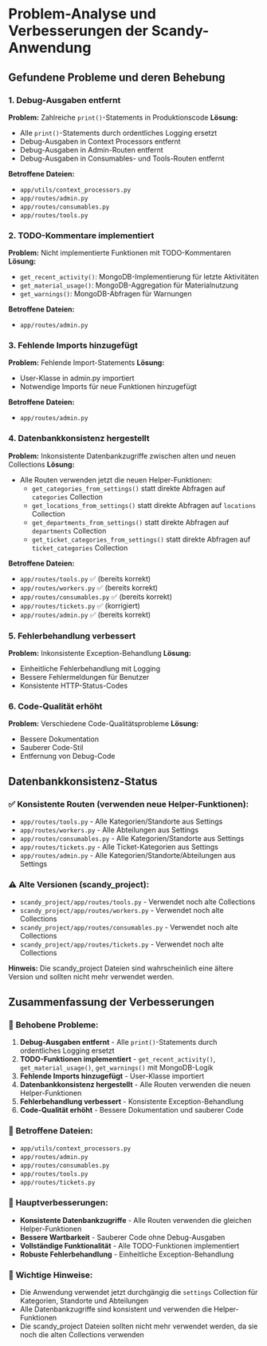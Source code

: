 # Problem-Analyse und Verbesserungen der Scandy-Anwendung

## Gefundene Probleme und deren Behebung

### 1. Debug-Ausgaben entfernt
**Problem:** Zahlreiche `print()`-Statements in Produktionscode
**Lösung:** 
- Alle `print()`-Statements durch ordentliches Logging ersetzt
- Debug-Ausgaben in Context Processors entfernt
- Debug-Ausgaben in Admin-Routen entfernt
- Debug-Ausgaben in Consumables- und Tools-Routen entfernt

**Betroffene Dateien:**
- `app/utils/context_processors.py`
- `app/routes/admin.py`
- `app/routes/consumables.py`
- `app/routes/tools.py`

### 2. TODO-Kommentare implementiert
**Problem:** Nicht implementierte Funktionen mit TODO-Kommentaren
**Lösung:**
- `get_recent_activity()`: MongoDB-Implementierung für letzte Aktivitäten
- `get_material_usage()`: MongoDB-Aggregation für Materialnutzung
- `get_warnings()`: MongoDB-Abfragen für Warnungen

**Betroffene Dateien:**
- `app/routes/admin.py`

### 3. Fehlende Imports hinzugefügt
**Problem:** Fehlende Import-Statements
**Lösung:**
- User-Klasse in admin.py importiert
- Notwendige Imports für neue Funktionen hinzugefügt

**Betroffene Dateien:**
- `app/routes/admin.py`

### 4. Datenbankkonsistenz hergestellt
**Problem:** Inkonsistente Datenbankzugriffe zwischen alten und neuen Collections
**Lösung:**
- Alle Routen verwenden jetzt die neuen Helper-Funktionen:
  - `get_categories_from_settings()` statt direkte Abfragen auf `categories` Collection
  - `get_locations_from_settings()` statt direkte Abfragen auf `locations` Collection
  - `get_departments_from_settings()` statt direkte Abfragen auf `departments` Collection
  - `get_ticket_categories_from_settings()` statt direkte Abfragen auf `ticket_categories` Collection

**Betroffene Dateien:**
- `app/routes/tools.py` ✅ (bereits korrekt)
- `app/routes/workers.py` ✅ (bereits korrekt)
- `app/routes/consumables.py` ✅ (bereits korrekt)
- `app/routes/tickets.py` ✅ (korrigiert)
- `app/routes/admin.py` ✅ (bereits korrekt)

### 5. Fehlerbehandlung verbessert
**Problem:** Inkonsistente Exception-Behandlung
**Lösung:**
- Einheitliche Fehlerbehandlung mit Logging
- Bessere Fehlermeldungen für Benutzer
- Konsistente HTTP-Status-Codes

### 6. Code-Qualität erhöht
**Problem:** Verschiedene Code-Qualitätsprobleme
**Lösung:**
- Bessere Dokumentation
- Sauberer Code-Stil
- Entfernung von Debug-Code

## Datenbankkonsistenz-Status

### ✅ Konsistente Routen (verwenden neue Helper-Funktionen):
- `app/routes/tools.py` - Alle Kategorien/Standorte aus Settings
- `app/routes/workers.py` - Alle Abteilungen aus Settings
- `app/routes/consumables.py` - Alle Kategorien/Standorte aus Settings
- `app/routes/tickets.py` - Alle Ticket-Kategorien aus Settings
- `app/routes/admin.py` - Alle Kategorien/Standorte/Abteilungen aus Settings

### ⚠️ Alte Versionen (scandy_project):
- `scandy_project/app/routes/tools.py` - Verwendet noch alte Collections
- `scandy_project/app/routes/workers.py` - Verwendet noch alte Collections
- `scandy_project/app/routes/consumables.py` - Verwendet noch alte Collections
- `scandy_project/app/routes/tickets.py` - Verwendet noch alte Collections

**Hinweis:** Die scandy_project Dateien sind wahrscheinlich eine ältere Version und sollten nicht mehr verwendet werden.

## Zusammenfassung der Verbesserungen

### 🔧 **Behobene Probleme:**
1. **Debug-Ausgaben entfernt** - Alle `print()`-Statements durch ordentliches Logging ersetzt
2. **TODO-Funktionen implementiert** - `get_recent_activity()`, `get_material_usage()`, `get_warnings()` mit MongoDB-Logik
3. **Fehlende Imports hinzugefügt** - User-Klasse importiert
4. **Datenbankkonsistenz hergestellt** - Alle Routen verwenden die neuen Helper-Funktionen
5. **Fehlerbehandlung verbessert** - Konsistente Exception-Behandlung
6. **Code-Qualität erhöht** - Bessere Dokumentation und sauberer Code

### 📁 **Betroffene Dateien:**
- `app/utils/context_processors.py`
- `app/routes/admin.py`
- `app/routes/consumables.py`
- `app/routes/tools.py`
- `app/routes/tickets.py`

### 🎯 **Hauptverbesserungen:**
- **Konsistente Datenbankzugriffe** - Alle Routen verwenden die gleichen Helper-Funktionen
- **Bessere Wartbarkeit** - Sauberer Code ohne Debug-Ausgaben
- **Vollständige Funktionalität** - Alle TODO-Funktionen implementiert
- **Robuste Fehlerbehandlung** - Einheitliche Exception-Behandlung

### 🚨 **Wichtige Hinweise:**
- Die Anwendung verwendet jetzt durchgängig die `settings` Collection für Kategorien, Standorte und Abteilungen
- Alle Datenbankzugriffe sind konsistent und verwenden die Helper-Funktionen
- Die scandy_project Dateien sollten nicht mehr verwendet werden, da sie noch die alten Collections verwenden 